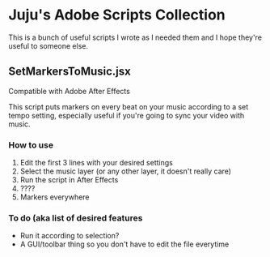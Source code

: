 # Juju's Adobe Scripts Collection

This is a bunch of useful scripts I wrote as I needed them and I hope they're useful to someone else.

## SetMarkersToMusic.jsx

Compatible with Adobe After Effects

This script puts markers on every beat on your music according to a set tempo setting, especially useful if you're going to sync your video with music.

### How to use

1. Edit the first 3 lines with your desired settings
2. Select the music layer (or any other layer, it doesn't really care)
3. Run the script in After Effects
4. ????
5. Markers everywhere

### To do (aka list of desired features
- Run it according to selection?
- A GUI/toolbar thing so you don't have to edit the file everytime
